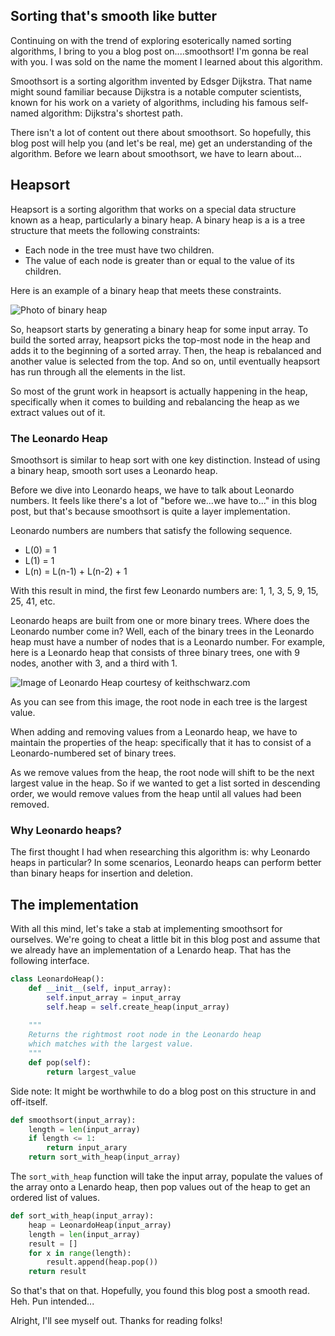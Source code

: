 ## Sorting that's smooth like butter

Continuing on with the trend of exploring esoterically named sorting algorithms, I bring to you a blog post on....smoothsort! I'm gonna be real with you. I was sold on the name the moment I learned about this algorithm. 

Smoothsort is a sorting algorithm invented by Edsger Dijkstra. That name might sound familiar because Dijkstra is a notable computer scientists, known for his work on a variety of algorithms, including his famous self-named algorithm: Dijkstra's shortest path.

There isn't a lot of content out there about smoothsort. So hopefully, this blog post will help you (and let's be real, me) get an understanding of the algorithm. Before we learn about smoothsort, we have to learn about...

## Heapsort

Heapsort is a sorting algorithm that works on a special data structure known as a heap, particularly a binary heap. A binary heap is a is a tree structure that meets the following constraints:

- Each node in the tree must have two children.
- The value of each node is greater than or equal to the value of its children.

Here is an example of a binary heap that meets these constraints.

![Photo of binary heap](https://upload.wikimedia.org/wikipedia/commons/thumb/3/38/Max-Heap.svg/2560px-Max-Heap.svg.png)

So, heapsort starts by generating a binary heap for some input array. To build the sorted array, heapsort picks the top-most node in the heap and adds it to the beginning of a sorted array. Then, the heap is rebalanced and another value is selected from the top. And so on, until eventually heapsort has run through all the elements in the list.

So most of the grunt work in heapsort is actually happening in the heap, specifically when it comes to building and rebalancing the heap as we extract values out of it.

### The Leonardo Heap

Smoothsort is similar to heap sort with one key distinction. Instead of using a binary heap, smooth sort uses a Leonardo heap.

Before we dive into Leonardo heaps, we have to talk about Leonardo numbers. It feels like there's a lot of "before we...we have to..." in this blog post, but that's because smoothsort is quite a layer implementation.

Leonardo numbers are numbers that satisfy the following sequence.

- L(0) = 1
- L(1) = 1
- L(n) = L(n-1) + L(n-2) + 1

With this result in mind, the first few Leonardo numbers are: 1, 1, 3, 5, 9, 15, 25, 41, etc.

Leonardo heaps are built from one or more binary trees. Where does the Leonardo number come in? Well, each of the binary trees in the Leonardo heap must have a number of nodes that is a Leonardo number. For example, here is a Leonardo heap that consists of three binary trees, one with 9 nodes, another with 3, and a third with 1.

![Image of Leonardo Heap courtesy of keithschwarz.com](https://www.keithschwarz.com/smoothsort/images/leonardo-heap.png)

As you can see from this image, the root node in each tree is the largest value.

When adding and removing values from a Leonardo heap, we have to maintain the properties of the heap: specifically that it has to consist of a Leonardo-numbered set of binary trees.

As we remove values from the heap, the root node will shift to be the next largest value in the heap. So if we wanted to get a list sorted in descending order, we would remove values from the heap until all values had been removed.



### Why Leonardo heaps?

The first thought I had when researching this algorithm is: why Leonardo heaps in particular? In some scenarios, Leonardo heaps can perform better than binary heaps for insertion and deletion. 

## The implementation

With all this mind, let's take a stab at implementing smoothsort for ourselves. We're going to cheat a little bit in this blog post and assume that we already have an implementation of a Lenardo heap. That has the following interface.



```python
class LeonardoHeap():
    def __init__(self, input_array):
        self.input_array = input_array
        self.heap = self.create_heap(input_array)
    
    """
    Returns the rightmost root node in the Leonardo heap
    which matches with the largest value.
    """
    def pop(self):
        return largest_value 
```

Side note: It might be worthwhile to do a blog post on this structure in and off-itself.


```python
def smoothsort(input_array):
    length = len(input_array)
    if length <= 1:
        return input_arary
    return sort_with_heap(input_array)
```

The `sort_with_heap` function will take the input array, populate the values of the array onto a Lenardo heap, then pop values out of the heap to get an ordered list of values. 


```python
def sort_with_heap(input_array):
    heap = LeonardoHeap(input_array)
    length = len(input_array)
    result = []
    for x in range(length):
        result.append(heap.pop())
    return result
```

So that's that on that. Hopefully, you found this blog post a smooth read. Heh. Pun intended...

Alright, I'll see myself out. Thanks for reading folks!
